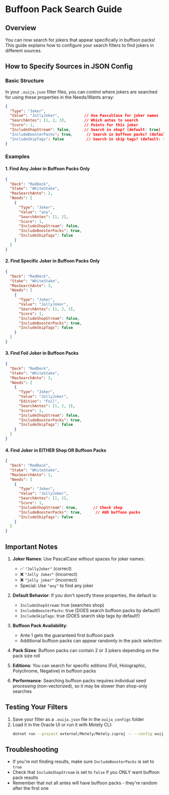 # Buffoon Pack Search Guide

## Overview
You can now search for jokers that appear specifically in buffoon packs! This guide explains how to configure your search filters to find jokers in different sources.

## How to Specify Sources in JSON Config

### Basic Structure
In your `.ouija.json` filter files, you can control where jokers are searched for using these properties in the Needs/Wants array:

```json
{
  "Type": "Joker",
  "Value": "JollyJoker",           // Use PascalCase for joker names
  "SearchAntes": [1, 2, 3],        // Which antes to search
  "Score": 1,                      // Points for this joker
  "IncludeShopStream": false,      // Search in shop? (default: true)
  "IncludeBoosterPacks": true,      // Search in buffoon packs? (default: false)
  "IncludeSkipTags": false          // Search in skip tags? (default: false)
}
```

### Examples

#### 1. Find Any Joker in Buffoon Packs Only
```json
{
  "Deck": "RedDeck",
  "Stake": "WhiteStake",
  "MaxSearchAnte": 2,
  "Needs": [
    {
      "Type": "Joker",
      "Value": "any",
      "SearchAntes": [1, 2],
      "Score": 1,
      "IncludeShopStream": false,
      "IncludeBoosterPacks": true,
      "IncludeSkipTags": false
    }
  ]
}
```

#### 2. Find Specific Joker in Buffoon Packs Only
```json
{
  "Deck": "RedDeck",
  "Stake": "WhiteStake",
  "MaxSearchAnte": 3,
  "Needs": [
    {
      "Type": "Joker",
      "Value": "JollyJoker",
      "SearchAntes": [1, 2, 3],
      "Score": 1,
      "IncludeShopStream": false,
      "IncludeBoosterPacks": true,
      "IncludeSkipTags": false
    }
  ]
}
```

#### 3. Find Foil Joker in Buffoon Packs
```json
{
  "Deck": "RedDeck",
  "Stake": "WhiteStake",
  "MaxSearchAnte": 3,
  "Needs": [
    {
      "Type": "Joker",
      "Value": "JollyJoker",
      "Edition": "Foil",
      "SearchAntes": [1, 2, 3],
      "Score": 1,
      "IncludeShopStream": false,
      "IncludeBoosterPacks": true,
      "IncludeSkipTags": false
    }
  ]
}
```

#### 4. Find Joker in EITHER Shop OR Buffoon Packs
```json
{
  "Deck": "RedDeck",
  "Stake": "WhiteStake",
  "MaxSearchAnte": 2,
  "Needs": [
    {
      "Type": "Joker",
      "Value": "JollyJoker",
      "SearchAntes": [1, 2],
      "Score": 1,
      "IncludeShopStream": true,       // Check shop
      "IncludeBoosterPacks": true,      // AND buffoon packs
      "IncludeSkipTags": false
    }
  ]
}
```

## Important Notes

1. **Joker Names**: Use PascalCase without spaces for joker names:
   - ✅ `"JollyJoker"` (correct)
   - ❌ `"Jolly Joker"` (incorrect)
   - ❌ `"jolly joker"` (incorrect)
   - Special: Use `"any"` to find any joker

2. **Default Behavior**: If you don't specify these properties, the default is:
   - `IncludeShopStream`: true (searches shop)
   - `IncludeBoosterPacks`: true (DOES search buffoon packs by default!)
   - `IncludeSkipTags`: true (DOES search skip tags by default!)

3. **Buffoon Pack Availability**: 
   - Ante 1 gets the guaranteed first buffoon pack
   - Additional buffoon packs can appear randomly in the pack selection

4. **Pack Sizes**: Buffoon packs can contain 2 or 3 jokers depending on the pack size roll

5. **Editions**: You can search for specific editions (Foil, Holographic, Polychrome, Negative) in buffoon packs

6. **Performance**: Searching buffoon packs requires individual seed processing (non-vectorized), so it may be slower than shop-only searches

## Testing Your Filters

1. Save your filter as a `.ouija.json` file in the `ouija_configs` folder
2. Load it in the Oracle UI or run it with Motely CLI:
   ```bash
   dotnet run --project external/Motely/Motely.csproj -- --config ouija_configs/your_filter.ouija.json
   ```

## Troubleshooting

- If you're not finding results, make sure `IncludeBoosterPacks` is set to `true`
- Check that `IncludeShopStream` is set to `false` if you ONLY want buffoon pack results
- Remember that not all antes will have buffoon packs - they're random after the first one